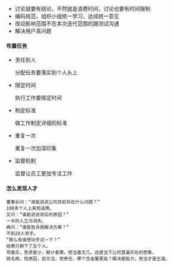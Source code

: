 - 讨论就要有结论，不然就是浪费时间，讨论也要有时间限制
- 编码规范，组织小组统一学习，达成统一意见
- 改动影响范围不在本次迭代范围的跟测试沟通
- 解决用户真问题



#### 布置任务

- 责任到人

  分配任务要落实到个人头上

- 限定时间

  执行工作要限定时间

- 制定标准

  做工作制定详细的标准

- 重复一次

  重复一次加深印象

- 监督机制

  监督让员工更加专注工作

#### 怎么发现人才

```
董事长问：“谁能说说公司目前存在什么问题？”
100多个人上来抢话筒。
又问：“谁能说说背后的原因？”
一半的人立马消失。
再问：“谁能告诉我解决方案？”
不到20人举手。
“那么有谁想动手试一下？”
结果只剩下了五个人。
骂者众，思虑者少，献计者寡，担当者无几，这是当下公司普遍存在的想象。
挑毛病，找原因，给方法，担责任，哪个含金量更高？解决是能力，担当才是王道。
```

